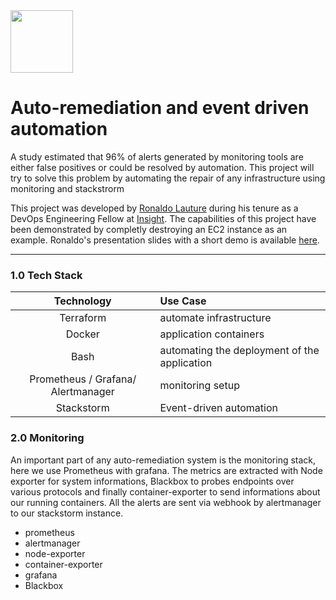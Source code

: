 <img src="images/kubeCDN_logo.png" width="100">

# Auto-remediation and event driven automation
A study estimated that 96% of alerts generated by monitoring tools are either false positives or could be resolved by automation. This project will try to solve this problem by automating the repair of any infrastructure using monitoring and stackstrorm

This project was developed by [Ronaldo Lauture](https://www.linkedin.com/in/ronaldo-lauture-08934a59/) during his tenure as a DevOps Engineering Fellow at [Insight](https://www.insightdevops.com/). The capabilities of this project have been demonstrated by completly destroying an EC2 instance as an example. Ronaldo's presentation slides with a short demo is available [here](https://docs.google.com/presentation/d/1OrvwadiH-WYRtB_8sGYmyPx6CZl8urtcpWVMj38T-D8/edit?usp=sharing).



----

### 1.0 Tech Stack

| Technology | Use Case |
| :---: | :---- |
| Terraform | automate infrastructure |
| Docker | application containers |
| Bash| automating the deployment of the application |
| Prometheus / Grafana/ Alertmanager | monitoring setup |
| Stackstorm | Event-driven automation |

### 2.0 Monitoring

An important part of any auto-remediation system is the monitoring stack, here we use Prometheus with grafana. The metrics are extracted with Node exporter for system informations, Blackbox to probes endpoints over various protocols and finally container-exporter to send informations about our running containers. All the alerts are sent via webhook by alertmanager to our stackstorm instance.
 
  - prometheus
  - alertmanager
  - node-exporter
  - container-exporter
  - grafana
  - Blackbox

 